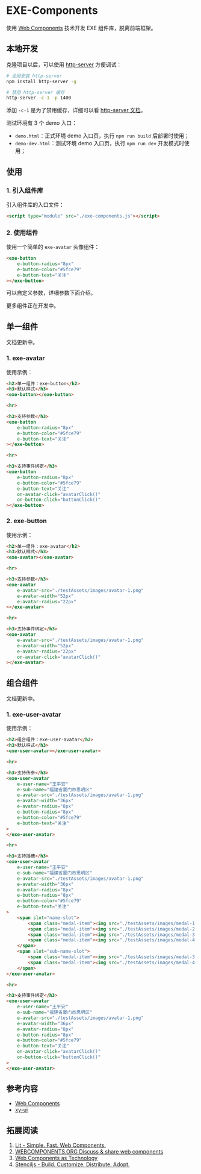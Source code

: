 
# EXE-Components

使用 [Web Components](https://developer.mozilla.org/zh-CN/docs/Web/Web_Components) 技术开发 EXE 组件库，脱离前端框架。

## 本地开发
克隆项目以后，可以使用 [http-server](https://github.com/http-party/http-server) 方便调试：
```bash
# 全局安装 http-server
npm install http-server -g

# 禁用 http-server 缓存
http-server -c-1 -p 1400
```

添加 `-c-1` 是为了禁用缓存，详细可以看 [http-server 文档](https://github.com/http-party/http-server)。

测试环境有 3 个 demo 入口：
- `demo.html`：正式环境 demo 入口页，执行 `npm run build` 后部署时使用；
- `demo-dev.html`：测试环境 demo 入口页，执行 `npm run dev` 开发模式时使用；

## 使用

### 1. 引入组件库

引入组件库的入口文件：

```html
<script type="module" src="./exe-components.js"></script>
```

### 2. 使用组件

使用一个简单的 `exe-avatar` 头像组件：

```html
<exe-button
    e-button-radius="8px"
    e-button-color="#5fce79"
    e-button-text="关注"
></exe-button>
```

可以自定义参数，详细参数下面介绍。

更多组件正在开发中。

## 单一组件

文档更新中。

### 1. exe-avatar

使用示例：

```html
<h2>单一组件：exe-button</h2>
<h3>默认样式</h3>
<exe-button></exe-button>

<hr>

<h3>支持参数</h3>
<exe-button
    e-button-radius="8px"
    e-button-color="#5fce79"
    e-button-text="关注"
></exe-button>

<hr>

<h3>支持事件绑定</h3>
<exe-button
    e-button-radius="8px"
    e-button-color="#5fce79"
    e-button-text="关注"
    on-avatar-click="avatarClick()"
    on-button-click="buttonClick()"
></exe-button>
```

### 2. exe-button

使用示例：

```html
<h2>单一组件：exe-avatar</h2>
<h3>默认样式</h3>
<exe-avatar></exe-avatar>

<hr>

<h3>支持参数</h3>
<exe-avatar
    e-avatar-src="./testAssets/images/avatar-1.png"
    e-avatar-width="52px"
    e-avatar-radius="22px"
></exe-avatar>

<hr>

<h3>支持事件绑定</h3>
<exe-avatar
    e-avatar-src="./testAssets/images/avatar-1.png"
    e-avatar-width="52px"
    e-avatar-radius="22px"
    on-avatar-click="avatarClick()"
></exe-avatar>
```

## 组合组件

文档更新中。

### 1. exe-user-avatar

使用示例：

```html
<h2>组合组件：exe-user-avatar</h2>
<h3>默认样式</h3>
<exe-user-avatar></exe-user-avatar>

<hr>

<h3>支持传参</h3>
<exe-user-avatar 
    e-user-name="王平安"
    e-sub-name="福建省厦门市思明区"
    e-avatar-src="./testAssets/images/avatar-1.png"
    e-avatar-width="36px"
    e-avatar-radius="8px"
    e-button-radius="8px"
    e-button-color="#5fce79"
    e-button-text="关注"
>
</exe-user-avatar>

<hr>

<h3>支持插槽</h3>
<exe-user-avatar 
    e-user-name="王平安"
    e-sub-name="福建省厦门市思明区"
    e-avatar-src="./testAssets/images/avatar-1.png"
    e-avatar-width="36px"
    e-avatar-radius="8px"
    e-button-radius="8px"
    e-button-color="#5fce79"
    e-button-text="关注"
>
    <span slot="name-slot">
        <span class="medal-item"><img src="./testAssets/images/medal-1.png"></span>
        <span class="medal-item"><img src="./testAssets/images/medal-2.png"></span>
        <span class="medal-item"><img src="./testAssets/images/medal-3.png"></span>
        <span class="medal-item"><img src="./testAssets/images/medal-4.png"></span>
    </span>
    <span slot="sub-name-slot">
        <span class="medal-item"><img src="./testAssets/images/medal-3.png"></span>
        <span class="medal-item"><img src="./testAssets/images/medal-4.png"></span>
    </span>
</exe-user-avatar>

<hr>

<h3>支持事件绑定</h3>
<exe-user-avatar 
    e-user-name="王平安"
    e-sub-name="福建省厦门市思明区"
    e-avatar-src="./testAssets/images/avatar-1.png"
    e-avatar-width="36px"
    e-avatar-radius="8px"
    e-button-radius="8px"
    e-button-color="#5fce79"
    e-button-text="关注"
    on-avatar-click="avatarClick()"
    on-button-click="buttonClick()"
>
</exe-user-avatar>
```


## 参考内容
- [Web Components](https://developer.mozilla.org/zh-CN/docs/Web/Web_Components)
- [xy-ui](https://github.com/XboxYan/xy-ui/)

## 拓展阅读
1. [Lit - Simple. Fast. Web Components.](https://lit.dev/)
2. [WEBCOMPONENTS.ORG Discuss & share web components](https://www.webcomponents.org/)
3. [Web Components as Technology](https://dzone.com/articles/web-components-as-technology)
4. [Stenciljs - Build. Customize. Distribute. Adopt.](https://stenciljs.com/)